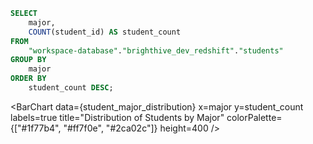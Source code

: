```sql student_major_distribution
SELECT 
    major,
    COUNT(student_id) AS student_count
FROM 
    "workspace-database"."brighthive_dev_redshift"."students"
GROUP BY 
    major
ORDER BY 
    student_count DESC;
```

<BarChart
    data={student_major_distribution}
    x=major
    y=student_count
    labels=true
    title="Distribution of Students by Major"
    colorPalette={["#1f77b4", "#ff7f0e", "#2ca02c"]}
    height=400
/>